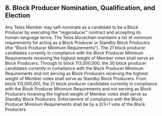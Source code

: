 ## 8. Block Producer Nomination, Qualification, and Election

Any Telos Member may self-nominate as a candidate to be a Block Producer by executing the “regproducer” contract and accepting its human-language terms. The Telos blockchain maintains a list of minimum requirements for acting as a Block Producer or Standby Block Producers (the “Block Producer Minimum Requirements”). The 21 block producer candidates currently in compliance with the Block Producer Minimum Requirements receiving the highest weight of Member votes shall serve as Block Producers. Through to block 113,000,000, the 30 block producer candidates currently in compliance with the Block Producer Minimum Requirements and not serving as Block Producers receiving the highest weight of Member votes shall serve as Standby Block Producers. From block 113,000,001, the 21 block producer candidates currently in compliance with the Block Producer Minimum Requirements and not serving as Block Producers receiving the highest weight of Member votes shall serve as Standby Block Producers. Enforcement of compliance with the Block Producer Minimum Requirements shall be by a 2/3+1 vote of the Block Producers.
